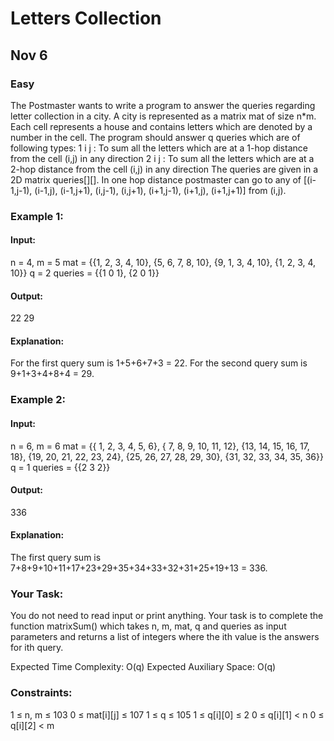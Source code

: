 # Letters Collection
## Nov 6
### Easy

The Postmaster wants to write a program to answer the queries regarding letter collection in a city. A city is represented as a matrix mat of size n*m. Each cell represents a house and contains letters which are denoted by a number in the cell. The program should answer q queries which are of following types:
1 i j : To sum all the letters which are at a 1-hop distance from the cell (i,j) in any direction
2 i j : To sum all the letters which are at a 2-hop distance from the cell (i,j) in any direction 
The queries are given in a 2D matrix queries[][].
In one hop distance postmaster can go to any of [(i-1,j-1), (i-1,j), (i-1,j+1), (i,j-1), (i,j+1), (i+1,j-1), (i+1,j), (i+1,j+1)] from (i,j). 

### Example 1:

#### Input: 
n = 4, m = 5
mat = {{1, 2, 3, 4, 10}, 
       {5, 6, 7, 8, 10}, 
       {9, 1, 3, 4, 10}, 
       {1, 2, 3, 4, 10}}
q = 2
queries = {{1 0 1}, 
           {2 0 1}}

#### Output: 
22 29

#### Explanation:  
For the first query sum is 1+5+6+7+3 = 22. 
For the second query sum is 9+1+3+4+8+4 = 29.

### Example 2:

#### Input: 
n = 6, m = 6
mat = {{ 1,  2,  3,  4,  5,  6}, 
       { 7,  8,  9, 10, 11, 12}, 
       {13, 14, 15, 16, 17, 18}, 
       {19, 20, 21, 22, 23, 24},
       {25, 26, 27, 28, 29, 30},
       {31, 32, 33, 34, 35, 36}}
q = 1
queries = {{2 3 2}}

#### Output: 
336

#### Explanation:  
The first query sum is 7+8+9+10+11+17+23+29+35+34+33+32+31+25+19+13 = 336. 

### Your Task:
You do not need to read input or print anything. Your task is to complete the function matrixSum() which takes n, m, mat, q and queries as input parameters and returns a list of integers where the ith value is the answers for ith query.

Expected Time Complexity: O(q)
Expected Auxiliary Space: O(q)

### Constraints:
1 ≤ n, m ≤ 103
0 ≤ mat[i][j] ≤ 107
1 ≤ q ≤ 105
1 ≤ q[i][0] ≤ 2
0 ≤ q[i][1] < n
0 ≤ q[i][2] < m

